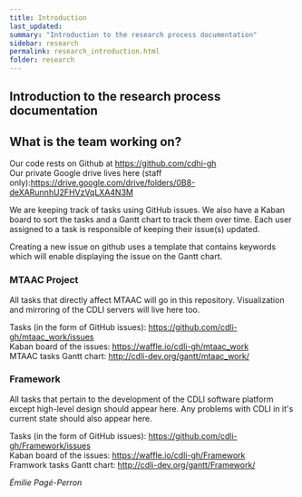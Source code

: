 ```yaml
---
title: Introduction
last_updated:
summary: "Introduction to the research process documentation"
sidebar: research
permalink: research_introduction.html
folder: research
---
```

## Introduction to the research process documentation




## What is the team working on?
Our code rests on Github at <https://github.com/cdhi-gh>   
Our private Google drive lives here (staff only):<https://drive.google.com/drive/folders/0B8-deXARunnhU2FHVzVqLXA4N3M>  


We are keeping track of tasks using GitHub issues. We also have a Kaban board to sort the tasks and a Gantt chart to track them over time. Each user assigned to a task is responsible of keeping their issue(s) updated.  

Creating a new issue on github uses a template that contains keywords which will enable displaying the issue on the Gantt chart.   

### MTAAC Project
All tasks that directly affect MTAAC will go in this repository. Visualization and mirroring of the CDLI servers will live here too.

Tasks (in the form of GitHub issues): <https://github.com/cdli-gh/mtaac_work/issues>  
Kaban board of the issues: <https://waffle.io/cdli-gh/mtaac_work>  
MTAAC tasks Gantt chart: <http://cdli-dev.org/gantt/mtaac_work/>  

### Framework
All tasks that pertain to the development of the CDLI software platform except high-level design should appear here. Any problems with CDLI in it's current state should also appear here.

Tasks (in the form of GitHub issues): <https://github.com/cdli-gh/Framework/issues>  
Kaban board of the issues: <https://waffle.io/cdli-gh/Framework>  
Framwork tasks Gantt chart: <http://cdli-dev.org/gantt/Framework/>  




*Émilie Pagé-Perron*

